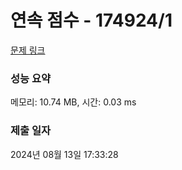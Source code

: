 # 연속 점수 - 174924/1 

[문제 링크](https://level.goorm.io/exam/174924/%EC%97%B0%EC%86%8D-%EC%A0%90%EC%88%98/quiz/1) 

### 성능 요약

메모리: 10.74 MB, 시간: 0.03 ms

### 제출 일자

2024년 08월 13일 17:33:28

